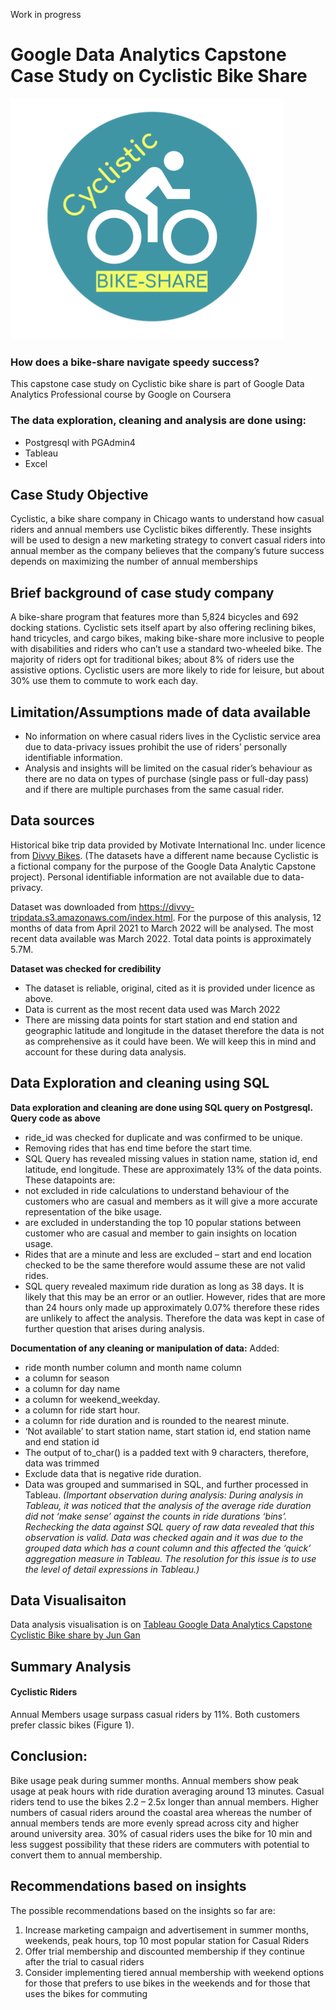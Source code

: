 
Work in progress
# Google Data Analytics Capstone Case Study on Cyclistic Bike Share 
![Cyclistic logo](https://github.com/jgan010/Google-Data-Analytics-Capstone-Cyclistic/blob/main/Cyclistic%20Analysis%20Images/Cyclistic%20Bike%20share%20logo.png)

### How does a bike-share navigate speedy success? 
This capstone case study on Cyclistic bike share is part of Google Data Analytics Professional course by Google on Coursera

### The data exploration, cleaning and analysis are done using: 
- Postgresql with PGAdmin4
- Tableau
- Excel

## Case Study Objective
Cyclistic, a bike share company in Chicago wants to understand how casual riders and annual members use Cyclistic bikes differently. These insights will be used to design a new marketing strategy to convert casual riders into annual member as the company believes that the company’s future success depends on maximizing the number of annual memberships 

## Brief background of case study company
A bike-share program that features more than 5,824 bicycles and 692 docking stations. Cyclistic sets itself apart by also offering reclining bikes, hand tricycles, and cargo bikes, making bike-share more inclusive to people with disabilities and riders who can’t use a standard two-wheeled bike. The majority of riders opt for traditional bikes; about 8% of riders use the assistive options. Cyclistic users are more likely to ride for leisure, but about 30% use them to commute to work each day.

## Limitation/Assumptions made of data available
- No information on where casual riders lives in the Cyclistic service area due to data-privacy issues prohibit the use of riders’ personally identifiable information.
- Analysis and insights will be limited on the casual rider’s behaviour as there are no data on types of purchase (single pass or full-day pass) and if there are multiple purchases from the same casual rider. 

## Data sources
Historical bike trip data provided by Motivate International Inc. under licence from [Divvy Bikes](https://ride.divvybikes.com/data-license-agreement). (The datasets have a different name because Cyclistic is a fictional company for the purpose of the Google Data Analytic Capstone project). Personal identifiable information are not available due to data-privacy. 

Dataset was downloaded from https://divvy-tripdata.s3.amazonaws.com/index.html. 
For the purpose of this analysis, 12 months of data from April 2021 to March 2022 will be analysed. The most recent data available was March 2022. Total data points is approximately 5.7M.

**Dataset was checked for credibility** 
- The dataset is reliable, original, cited as it is provided under licence as above.  
- Data is current as the most recent data used was March 2022
- There are missing data points for start station and end station and geographic latitude and longitude in the dataset therefore the data is not as comprehensive as it could have been. We will keep this in mind and account for these during data analysis.


## Data Exploration and cleaning using SQL
**Data exploration and cleaning are done using SQL query on Postgresql. Query code as above**
- ride_id  was checked for duplicate  and was confirmed to be unique. 
- Removing rides that has end time before the start time. 
- SQL Query has revealed missing values in station name, station id, end latitude, end longitude. These are approximately 13% of the data points. These datapoints are:
- not excluded in ride calculations to understand behaviour of the customers who are casual and members as it will give a more accurate representation of the bike usage.
- are excluded in understanding the top 10 popular stations between customer who are casual and member to gain insights on location usage.
- Rides that are a minute and less are excluded – start and end location checked to be the same therefore would assume these are not valid rides. 
- SQL query revealed maximum ride duration as long as 38 days. It is likely that this may be an error or an outlier. However, rides that are more than 24 hours only made up approximately 0.07% therefore these rides are unlikely to affect the analysis. Therefore the data was kept in case of further question that arises during analysis.


**Documentation of any cleaning or manipulation of data:** 
Added:
  - ride month number column and month name column
  - a column for season 
  - a column for day name
  - a column for weekend_weekday. 
  - a column for ride start hour. 
  - a column for ride duration and is rounded to the nearest minute. 
  - ‘Not available’ to start station name, start station id, end station name and end station id
- The output of to_char() is a padded text with 9 characters, therefore, data was trimmed 
- Exclude data that is negative ride duration. 
- Data was grouped and summarised in SQL, and further processed in Tableau. 
*(Important observation during analysis:  During analysis in Tableau, it was noticed that the analysis of the average ride duration did not ‘make sense’ against the counts in ride durations ‘bins’.  Rechecking the data against SQL query of raw data revealed that this observation is valid. Data was checked again and it was due to the grouped data which has a count column and this affected the ‘quick’ aggregation measure in Tableau. The resolution for this issue is to use the level of detail expressions in Tableau.)*
 
## Data Visualisaiton
Data analysis visualisation is on [Tableau Google Data Analytics Capstone Cyclistic Bike share by Jun Gan](https://public.tableau.com/app/profile/jun.gan3045/viz/GoogleDataAnalyticsCapstoneCaseStudyHowDoesaBike-ShareNavigateSpeedySuccess_16517513915180/GoogleDataAnalyticsCapstoneCaseStudy1?publish=yes)

## Summary Analysis 
#### Cyclistic Riders 
Annual Members usage surpass casual riders by 11%. Both customers prefer classic bikes (Figure 1).



## Conclusion: 
Bike usage peak during summer months. Annual members show peak usage at peak hours with ride duration averaging around 13 minutes.  Casual riders tend to use the bikes 2.2 – 2.5x longer than annual members. Higher numbers of casual riders around the coastal area whereas the number of annual members tends are more evenly spread across city and higher around university area. 30% of casual riders uses the bike for 10 min and less suggest possibility that these riders are commuters with potential to convert them to annual membership.  

## Recommendations based on insights
The possible recommendations based on the insights so far are: 
1.	Increase marketing campaign and advertisement in summer months, weekends, peak hours, top 10 most popular station for Casual Riders
2.	Offer trial membership and discounted membership if they continue after the trial to casual riders
3.	Consider implementing tiered annual membership with weekend options for those that prefers to use bikes in the weekends and for those that uses the bikes for commuting
